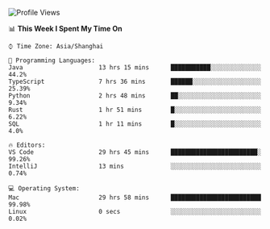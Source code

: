 <!--START_SECTION:waka-->
![Profile Views](http://img.shields.io/badge/Profile%20Views-4-blue)

📊 **This Week I Spent My Time On** 

```text
⌚︎ Time Zone: Asia/Shanghai

💬 Programming Languages: 
Java                     13 hrs 15 mins      ███████████░░░░░░░░░░░░░░   44.2% 
TypeScript               7 hrs 36 mins       ██████░░░░░░░░░░░░░░░░░░░   25.39% 
Python                   2 hrs 48 mins       ██░░░░░░░░░░░░░░░░░░░░░░░   9.34% 
Rust                     1 hr 51 mins        █░░░░░░░░░░░░░░░░░░░░░░░░   6.22% 
SQL                      1 hr 11 mins        █░░░░░░░░░░░░░░░░░░░░░░░░   4.0%

🔥 Editors: 
VS Code                  29 hrs 45 mins      ████████████████████████░   99.26% 
IntelliJ                 13 mins             ░░░░░░░░░░░░░░░░░░░░░░░░░   0.74%

💻 Operating System: 
Mac                      29 hrs 58 mins      █████████████████████████   99.98% 
Linux                    0 secs              ░░░░░░░░░░░░░░░░░░░░░░░░░   0.02%

```


<!--END_SECTION:waka-->

